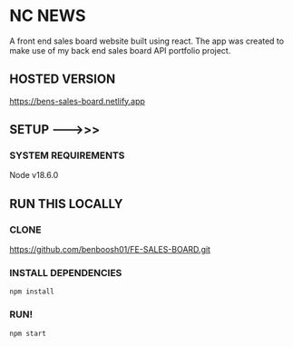 # NC NEWS

A front end sales board website built using react. The app was created to make use of my back end sales board API portfolio project.

## HOSTED VERSION

https://bens-sales-board.netlify.app

## SETUP --->>>

### SYSTEM REQUIREMENTS

Node v18.6.0

## RUN THIS LOCALLY

### CLONE

https://github.com/benboosh01/FE-SALES-BOARD.git

### INSTALL DEPENDENCIES

`npm install`

### RUN!

`npm start`
